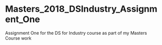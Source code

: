 # Masters_2018_DSIndustry_Assignment_One
Assignment One for the DS for Industry course as part of my Masters Course work
